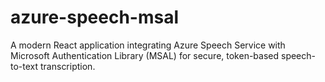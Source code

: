 # azure-speech-msal
A modern React application integrating Azure Speech Service with Microsoft Authentication Library (MSAL) for secure, token-based speech-to-text transcription.
